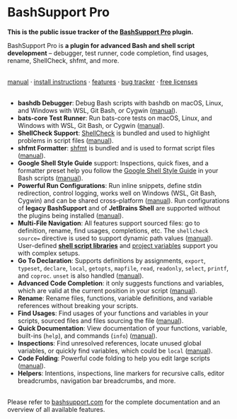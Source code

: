 # BashSupport Pro
**This is the public issue tracker of the [BashSupport Pro](https://www.bashsupport.com/pro) plugin.**

BashSupport Pro is **a plugin for advanced Bash and shell script development** – debugger, test runner, code completion, find usages, rename, ShellCheck, shfmt, and more. 

<br>[manual](https://www.bashsupport.com/manual/) · [install instructions](https://www.bashsupport.com/manual/installation/) · [features](https://www.bashsupport.com/features/) · [bug tracker](https://github.com/BashSupport-Pro/bashsupport-pro/issues) · [free licenses](https://www.bashsupport.com/pricing/#open-source-and-academia)
<br>
<br>

- **bashdb Debugger**: Debug Bash scripts with bashdb on macOS, Linux, and Windows with WSL, Git Bash, or Cygwin ([manual](https://www.bashsupport.com/manual/debugger/)).
- **bats-core Test Runner**: Run bats-core tests on macOS, Linux, and Windows with WSL, Git Bash, or Cygwin ([manual](https://www.bashsupport.com/manual/bats-core/)).
- **ShellCheck Support**: [ShellCheck](https://github.com/koalaman/shellcheck) is bundled and used to highlight problems in script files ([manual](https://www.bashsupport.com/manual/editor/shellcheck/)).
- **shfmt Formatter**: [shfmt](https://github.com/mvdan/sh) is bundled and is used to format script files ([manual](https://www.bashsupport.com/manual/editor/formatter/)).
- **Google Shell Style Guide** support: Inspections, quick fixes, and a formatter preset help you follow the [Google Shell Style Guide](https://google.github.io/styleguide/shellguide.html) in your Bash scripts ([manual](https://www.bashsupport.com/manual/google-style-guide/)). 
- **Powerful Run Configurations**: Run inline snippets, define stdin redirection, control logging, works well on Windows (WSL, Git Bash, Cygwin) and can be shared cross–platform ([manual](https://www.bashsupport.com/manual/run/)). Run configurations of **legacy BashSupport** and of **JetBrains Shell** are supported without the plugins being installed ([manual](https://www.bashsupport.com/manual/run/legacy-bashsupport/)).
- **Multi-File Navigation**: All features support sourced files: go to definition, rename, find usages, completions, etc. The `shellcheck source=` directive is used to support dynamic path values ([manual](https://www.bashsupport.com/manual/navigation/)). User-defined **[shell script libraries](https://www.bashsupport.com/manual/navigation/libraries/)** and [project variables]() support you with complex setups.
- **Go To Declaration**: Supports definitions by assignments, `export`, `typeset`, `declare`, `local`, `getopts`, `mapfile`, `read`, `readonly`, `select`, `printf`, and `coproc`. `unset` is also handled ([manual](https://www.bashsupport.com/manual/navigation/declaration/)).
- **Advanced Code Completion**: it only suggests functions and variables, which are valid at the current position in your script ([manual](https://www.bashsupport.com/manual/editor/code-completion/)).
- **Rename**: Rename files, functions, variable definitions, and variable references without breaking your scripts.
- **Find Usages**: Find usages of your functions and variables in your scripts, sourced files and files sourcing the file ([manual](https://www.bashsupport.com/manual/navigation/find-usages/)).
- **Quick Documentation**: View documentation of your functions, variable, built-ins (`help`), and commands (`info`) ([manual](https://www.bashsupport.com/manual/editor/documentation/)).
- **Inspections**: Find unresolved references, locate unused global variables, or quickly find variables, which could be `local` ([manual](https://www.bashsupport.com/manual/inspections/)).   
- **Code Folding**: Powerful code folding to help you edit large scripts ([manual](https://www.bashsupport.com/manual/editor/code-folding/)).
- **Helpers**: Intentions, inspections, line markers for recursive calls, editor breadcrumbs, navigation bar breadcrumbs, and more.

<br>Please refer to [bashsupport.com](https://www.bashsupport.com/) for the complete documentation and an overview of all available features.
